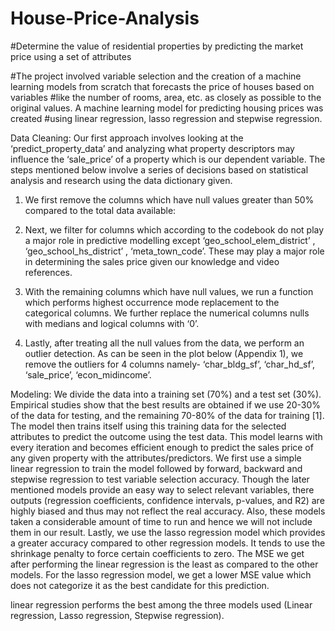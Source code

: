 # House-Price-Analysis
#Determine the value of residential properties by predicting the market price using a set of attributes

#The project involved variable selection and the creation of a machine learning models from scratch that forecasts the price of houses based on variables #like the number of rooms, area, etc. as closely as possible to the original values. A machine learning model for predicting housing prices was created #using linear regression, lasso regression and stepwise regression.

Data Cleaning: Our first approach involves looking at the ‘predict_property_data’ and analyzing what property descriptors may influence the ‘sale_price’ of a property which is our dependent variable. The steps mentioned below involve a series of decisions based on statistical analysis and research using the data dictionary given.
1. We first remove the columns which have null values greater than 50% compared to the total data available:

2. Next, we filter for columns which according to the codebook do not play a major role in predictive modelling except ‘geo_school_elem_district’ , ‘geo_school_hs_district’ , ‘meta_town_code’. These may play a major role in determining the sales price given our knowledge and video references.

3. With the remaining columns which have null values, we run a function which performs highest occurrence mode replacement to the categorical columns. We further replace the numerical columns nulls with medians and logical columns with ‘0’.

4. Lastly, after treating all the null values from the data, we perform an outlier detection. As can be seen in the plot below (Appendix 1), we remove the outliers for 4 columns namely- ‘char_bldg_sf’, ‘char_hd_sf’, ‘sale_price’, ‘econ_midincome’.

Modeling: We divide the data into a training set (70%) and a test set (30%). Empirical studies show that the best results are obtained if we use 20-30% of the data for testing, and the remaining 70-80% of the data for training [1]. The model then trains itself using this training data for the selected attributes to predict the outcome using the test data. This model learns with every iteration and becomes efficient enough to predict the sales price of any given property with the attributes/predictors. We first use a simple linear regression to train the model followed by forward, backward and stepwise regression to test variable selection accuracy. Though the later mentioned models provide an easy way to select relevant variables, there outputs (regression coefficients, confidence intervals, p-values, and R2) are highly biased and thus may not reflect the real accuracy. Also, these models taken a considerable amount of time to run and hence we will not include them in our result. Lastly, we use the lasso regression model which provides a greater accuracy compared to other regression models. It tends to use the shrinkage penalty to force certain coefficients to zero.
The MSE we get after performing the linear regression is the least as compared to the other models. For the lasso regression model, we get a lower MSE value which does not categorize it as the best candidate for this prediction.


linear regression performs the best among the three models used (Linear regression, Lasso regression, Stepwise regression).


